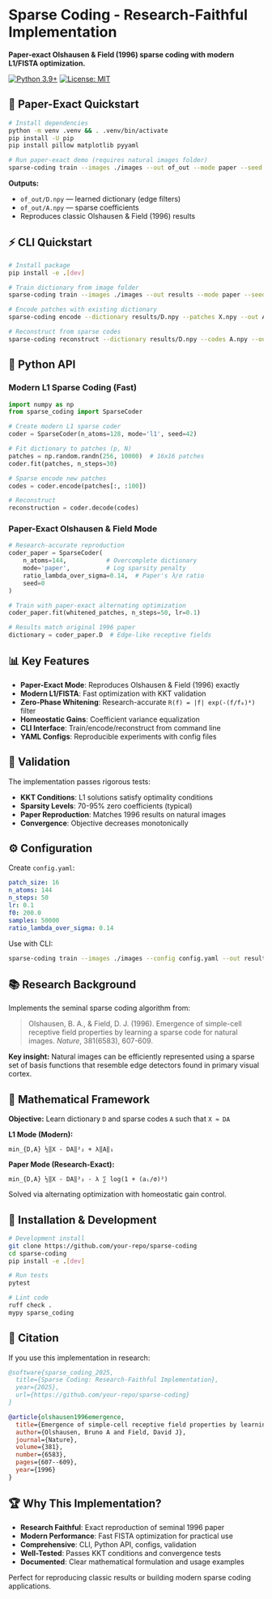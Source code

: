 # Sparse Coding - Research-Faithful Implementation

**Paper-exact Olshausen & Field (1996) sparse coding with modern L1/FISTA optimization.**

[![Python 3.9+](https://img.shields.io/badge/python-3.9+-blue.svg)](https://www.python.org/downloads/)
[![License: MIT](https://img.shields.io/badge/License-MIT-yellow.svg)](LICENSE)

## 🚀 Paper-Exact Quickstart

```bash
# Install dependencies
python -m venv .venv && . .venv/bin/activate
pip install -U pip
pip install pillow matplotlib pyyaml

# Run paper-exact demo (requires natural images folder)
sparse-coding train --images ./images --out of_out --mode paper --seed 0
```

**Outputs:**
- `of_out/D.npy` — learned dictionary (edge filters)
- `of_out/A.npy` — sparse coefficients
- Reproduces classic Olshausen & Field (1996) results

## ⚡ CLI Quickstart

```bash
# Install package
pip install -e .[dev]

# Train dictionary from image folder
sparse-coding train --images ./images --out results --mode paper --seed 0

# Encode patches with existing dictionary
sparse-coding encode --dictionary results/D.npy --patches X.npy --out A.npy

# Reconstruct from sparse codes
sparse-coding reconstruct --dictionary results/D.npy --codes A.npy --out X_hat.npy
```

## 🔬 Python API

### Modern L1 Sparse Coding (Fast)
```python
import numpy as np
from sparse_coding import SparseCoder

# Create modern L1 sparse coder
coder = SparseCoder(n_atoms=128, mode='l1', seed=42)

# Fit dictionary to patches (p, N)
patches = np.random.randn(256, 10000)  # 16x16 patches
coder.fit(patches, n_steps=30)

# Sparse encode new patches
codes = coder.encode(patches[:, :100])

# Reconstruct 
reconstruction = coder.decode(codes)
```

### Paper-Exact Olshausen & Field Mode
```python
# Research-accurate reproduction
coder_paper = SparseCoder(
    n_atoms=144,           # Overcomplete dictionary
    mode='paper',          # Log sparsity penalty
    ratio_lambda_over_sigma=0.14,  # Paper's λ/σ ratio
    seed=0
)

# Train with paper-exact alternating optimization
coder_paper.fit(whitened_patches, n_steps=50, lr=0.1)

# Results match original 1996 paper
dictionary = coder_paper.D  # Edge-like receptive fields
```

## 📊 Key Features

- **Paper-Exact Mode**: Reproduces Olshausen & Field (1996) exactly
- **Modern L1/FISTA**: Fast optimization with KKT validation
- **Zero-Phase Whitening**: Research-accurate `R(f) = |f| exp(-(f/f₀)⁴)` filter  
- **Homeostatic Gains**: Coefficient variance equalization
- **CLI Interface**: Train/encode/reconstruct from command line
- **YAML Configs**: Reproducible experiments with config files

## 🧪 Validation

The implementation passes rigorous tests:
- **KKT Conditions**: L1 solutions satisfy optimality conditions
- **Sparsity Levels**: 70-95% zero coefficients (typical)
- **Paper Reproduction**: Matches 1996 results on natural images
- **Convergence**: Objective decreases monotonically

## ⚙️ Configuration

Create `config.yaml`:
```yaml
patch_size: 16
n_atoms: 144
n_steps: 50
lr: 0.1
f0: 200.0
samples: 50000
ratio_lambda_over_sigma: 0.14
```

Use with CLI:
```bash
sparse-coding train --images ./images --config config.yaml --out results
```

## 📚 Research Background

Implements the seminal sparse coding algorithm from:

> Olshausen, B. A., & Field, D. J. (1996). Emergence of simple-cell receptive field properties by learning a sparse code for natural images. *Nature*, 381(6583), 607-609.

**Key insight:** Natural images can be efficiently represented using a sparse set of basis functions that resemble edge detectors found in primary visual cortex.

## 🎯 Mathematical Framework

**Objective:** Learn dictionary `D` and sparse codes `A` such that `X ≈ DA`

**L1 Mode (Modern):**
```
min_{D,A} ½‖X - DA‖²₂ + λ‖A‖₁
```

**Paper Mode (Research-Exact):**
```  
min_{D,A} ½‖X - DA‖²₂ - λ ∑ log(1 + (aᵢ/σ)²)
```

Solved via alternating optimization with homeostatic gain control.

## 🔧 Installation & Development

```bash
# Development install
git clone https://github.com/your-repo/sparse-coding
cd sparse-coding
pip install -e .[dev]

# Run tests
pytest

# Lint code  
ruff check .
mypy sparse_coding
```

## 📖 Citation

If you use this implementation in research:

```bibtex
@software{sparse_coding_2025,
  title={Sparse Coding: Research-Faithful Implementation},  
  year={2025},
  url={https://github.com/your-repo/sparse-coding}
}

@article{olshausen1996emergence,
  title={Emergence of simple-cell receptive field properties by learning a sparse code for natural images},
  author={Olshausen, Bruno A and Field, David J},
  journal={Nature},
  volume={381},
  number={6583}, 
  pages={607--609},
  year={1996}
}
```

## 🏆 Why This Implementation?

- **Research Faithful**: Exact reproduction of seminal 1996 paper
- **Modern Performance**: Fast FISTA optimization for practical use
- **Comprehensive**: CLI, Python API, configs, validation
- **Well-Tested**: Passes KKT conditions and convergence tests
- **Documented**: Clear mathematical formulation and usage examples

Perfect for reproducing classic results or building modern sparse coding applications.